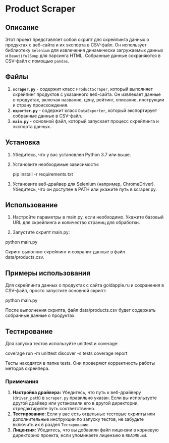 # Product Scraper

## Описание

Этот проект представляет собой скрипт для скрейпинга данных о продуктах с веб-сайта и их экспорта в CSV-файл. Он использует библиотеку `Selenium` для извлечения динамически загружаемых данных и `BeautifulSoup` для парсинга HTML. Собранные данные сохраняются в CSV-файл с помощью `pandas`.

## Файлы

1. **`scraper.py`** - содержит класс `ProductScraper`, который выполняет скрейпинг продуктов с указанного веб-сайта. Он извлекает данные о продуктах, включая название, цену, рейтинг, описание, инструкции и страну происхождения.
2. **`exporter.py`** - содержит класс `DataExporter`, который экспортирует собранные данные в CSV-файл.
3. **`main.py`** - основной файл, который запускает процесс скрейпинга и экспорта данных.

## Установка

1. Убедитесь, что у вас установлен Python 3.7 или выше.
2. Установите необходимые зависимости:

   pip install -r requirements.txt

3. Установите веб-драйвер для Selenium (например, ChromeDriver). Убедитесь, что он доступен в PATH или укажите путь в scraper.py.

## Использование
1. Настройте параметры в main.py, если необходимо. Укажите базовый URL для скрейпинга и количество страниц для обработки.

2. Запустите скрипт main.py:

python main.py

Скрипт выполнит скрейпинг и сохранит данные в файл data/products.csv.

## Примеры использования
Для скрейпинга данных о продуктах с сайта goldapple.ru и сохранения в CSV-файл, просто запустите основной скрипт:

python main.py

После выполнения скрипта, файл data/products.csv будет содержать собранные данные о продуктах.

## Тестирование
Для запуска тестов используйте unittest и coverage:

coverage run -m unittest discover -s tests
coverage report

Тесты находятся в папке tests. Они проверяют корректность работы методов скрейпера.

### Примечания

1. **Настройка драйвера:** Убедитесь, что путь к веб-драйверу (`driver_path`) в `scraper.py` правильно указан. Если вы используете другой драйвер или установили его в другой директории, отредактируйте путь соответственно.
2. **Тестирование:** Если у вас есть отдельные тестовые скрипты или дополнительные инструкции по запуску тестов, не забудьте включить их в раздел `Тестирование`.
3. **Лицензия:** Убедитесь, что вы добавили файл лицензии в корневую директорию проекта, если упоминаете лицензию в `README.md`.
